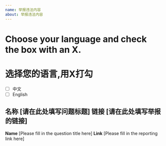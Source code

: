 ```yaml
---
name: 举报违法内容
about: 举报违法内容
---
```

# Choose your language and check the box with an X.
# 选择您的语言,用X打勾

- [ ]  中文
- [ ]  English

**名称** [请在此处填写问题标题]
**链接** [请在此处填写举报的链接]
------------------------------
**Name** [Please fill in the question title here]
**Link** [Please fill in the reporting link here]
